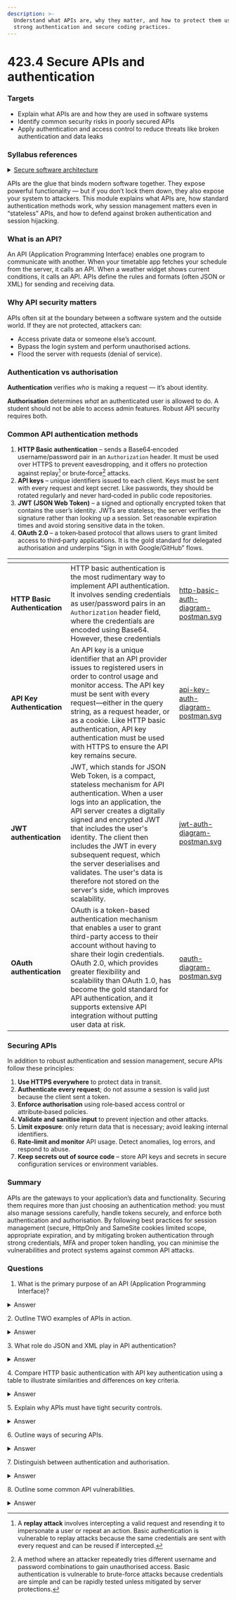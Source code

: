 ```yaml
---
description: >-
  Understand what APIs are, why they matter, and how to protect them using
  strong authentication and secure coding practices.
---
```


# 423.4 Secure APIs and authentication

### Targets

* Explain what APIs are and how they are used in software systems
* Identify common security risks in poorly secured APIs
* Apply authentication and access control to reduce threats like broken authentication and data leaks

### Syllabus references

<details>

<summary><a href="https://curriculum.nsw.edu.au/learning-areas/tas/software-engineering-11-12-2022/content/year-12/fa039e749d">Secure software architecture</a></summary>

* Design, develop and implement a safe application programming interface (API) to minimise software vulnerabilities
* Design, develop and implement secure code to minimise vulnerabilities in user action controls, including:\
  – broken authentication\
  – session management flaws

</details>

APIs are the glue that binds modern software together. They expose powerful functionality — but if you don’t lock them down, they also expose your system to attackers. This module explains what APIs are, how standard authentication methods work, why session management matters even in “stateless” APIs, and how to defend against broken authentication and session hijacking.

### What is an API?

An API (Application Programming Interface) enables one program to communicate with another. When your timetable app fetches your schedule from the server, it calls an API. When a weather widget shows current conditions, it calls an API. APIs define the rules and formats (often JSON or XML) for sending and receiving data.

### Why API security matters

APIs often sit at the boundary between a software system and the outside world. If they are not protected, attackers can:

* Access private data or someone else’s account.
* Bypass the login system and perform unauthorised actions.
* Flood the server with requests (denial of service).

### Authentication vs authorisation

**Authentication** verifies _who_ is making a request — it’s about identity.

**Authorisation** determines _what_ an authenticated user is allowed to do. A student should not be able to access admin features. Robust API security requires both.

### Common API authentication methods

1. **HTTP Basic authentication** – sends a Base64‑encoded username/password pair in an `Authorization` header. It must be used over HTTPS to prevent eavesdropping, and it offers no protection against replay[^1] or brute‑force[^2] attacks.
2. **API keys** – unique identifiers issued to each client. Keys must be sent with every request and kept secret. Like passwords, they should be rotated regularly and never hard‑coded in public code repositories.
3. **JWT (JSON Web Token)** – a signed and optionally encrypted token that contains the user’s identity. JWTs are stateless; the server verifies the signature rather than looking up a session. Set reasonable expiration times and avoid storing sensitive data in the token.
4. **OAuth 2.0** – a token‑based protocol that allows users to grant limited access to third‑party applications. It is the gold standard for delegated authorisation and underpins “Sign in with Google/GitHub” flows.

<table data-card-size="large" data-view="cards" data-full-width="true"><thead><tr><th></th><th></th><th data-hidden data-card-cover data-type="files"></th></tr></thead><tbody><tr><td><strong>HTTP Basic Authentication</strong></td><td>HTTP basic authentication is the most rudimentary way to implement API authentication. It involves sending credentials as user/password pairs in an <code>Authorization</code> header field, where the credentials are encoded using Base64. However, these credentials </td><td><a href="../../../.gitbook/assets/http-basic-auth-diagram-postman.svg">http-basic-auth-diagram-postman.svg</a></td></tr><tr><td><strong>API Key Authentication</strong></td><td>An API key is a unique identifier that an API provider issues to registered users in order to control usage and monitor access. The API key must be sent with every request—either in the query string, as a request header, or as a cookie. Like HTTP basic authentication, API key authentication must be used with HTTPS to ensure the API key remains secure.</td><td><a href="../../../.gitbook/assets/api-key-auth-diagram-postman.svg">api-key-auth-diagram-postman.svg</a></td></tr><tr><td><strong>JWT authentication</strong></td><td>JWT, which stands for JSON Web Token, is a compact, stateless mechanism for API authentication. When a user logs into an application, the API server creates a digitally signed and encrypted JWT that includes the user's identity. The client then includes the JWT in every subsequent request, which the server deserialises and validates. The user's data is therefore not stored on the server's side, which improves scalability.</td><td><a href="../../../.gitbook/assets/jwt-auth-diagram-postman.svg">jwt-auth-diagram-postman.svg</a></td></tr><tr><td><strong>OAuth authentication</strong></td><td>OAuth is a token-based authentication mechanism that enables a user to grant third-party access to their account without having to share their login credentials. OAuth 2.0, which provides greater flexibility and scalability than OAuth 1.0, has become the gold standard for API authentication, and it supports extensive API integration without putting user data at risk.</td><td><a href="../../../.gitbook/assets/oauth-diagram-postman.svg">oauth-diagram-postman.svg</a></td></tr></tbody></table>

### Securing APIs

In addition to robust authentication and session management, secure APIs follow these principles:

1. **Use HTTPS everywhere** to protect data in transit.
2. **Authenticate every request**; do not assume a session is valid just because the client sent a token.
3. **Enforce authorisation** using role‑based access control or attribute‑based policies.
4. **Validate and sanitise input** to prevent injection and other attacks.
5. **Limit exposure**: only return data that is necessary; avoid leaking internal identifiers.
6. **Rate‑limit and monitor** API usage. Detect anomalies, log errors, and respond to abuse.
7. **Keep secrets out of source code** – store API keys and secrets in secure configuration services or environment variables.

### Summary

APIs are the gateways to your application’s data and functionality. Securing them requires more than just choosing an authentication method: you must also manage sessions carefully, handle tokens securely, and enforce both authentication and authorisation. By following best practices for session management (secure, HttpOnly and SameSite cookies limited scope, appropriate expiration, and by mitigating broken authentication through strong credentials, MFA and proper token handling, you can minimise the vulnerabilities and protect systems against common API attacks.

### Questions

1. What is the primary purpose of an API (Application Programming Interface)?

<details>

<summary>Answer</summary>

An API acts as a contract between software systems, allowing them to communicate and exchange data in a standardised way. It enables developers to access specific features or data from another service or application without needing to understand its internal workings. This simplifies integration and encourages modular software design.&#x20;

</details>

2\. Outline TWO examples of APIs in action.

<details>

<summary>Answer</summary>

**Google Maps API** – Allows apps and websites to embed maps, calculate routes, and get location data without building their own mapping service.&#x20;

**Payment Gateway API (e.g. Stripe or PayPal)** – Enables online stores to securely process credit card payments and manage transactions without storing sensitive payment details themselves.&#x20;

</details>

3\. What role do JSON and XML play in API authentication?

<details>

<summary>Answer</summary>

JSON and XML are data formats used to structure the information sent between clients and servers. In the context of API authentication, they often carry authentication tokens or credentials (e.g. API keys or OAuth tokens) within the body of a request. These formats ensure that the data is machine-readable and can be validated or parsed securely at both ends.&#x20;

</details>

4\. Compare HTTP basic authentication with API key authentication using a table to illustrate similarities and differences on key criteria.

<details>

<summary>Answer</summary>

| Feature                  | HTTP Basic Authentication                    | API Key Authentication                                 |
| ------------------------ | -------------------------------------------- | ------------------------------------------------------ |
| **Credential Format**    | Base64-encoded username and password         | Key string, often passed in header or query parameter  |
| **Transmission Method**  | `Authorization: Basic <encoded string>`      | `Authorization: ApiKey <key>` or `key=<key>` in URL    |
| **Security Requirement** | Must use HTTPS to avoid interception         | Must use HTTPS; keys should be rotated regularly       |
| **Replay Protection**    | None – credentials can be reused             | None by default, unless combined with timestamp/nonces |
| **Ease of Use**          | Simple to implement, but insecure on its own | Widely used, more flexible, but prone to leakage       |
| **Granularity**          | Tied to user credentials                     | Can be scoped to specific endpoints or permissions     |

</details>

5\. Explain why APIs must have tight security controls.

<details>

<summary>Answer</summary>

APIs expose sensitive data and system functions over the Internet. Without strong security controls, attackers can exploit vulnerabilities to gain unauthorised access, steal data, or disrupt services. Since APIs often serve as the bridge between front-end and back-end systems, a breach can have wide-reaching consequences, including data leaks, financial loss, and damage to reputation.&#x20;

</details>

6\. Outline ways of securing APIs.

<details>

<summary>Answer</summary>

Securing APIs involves a combination of authentication, authorisation, encryption, and input validation.&#x20;

Strategies include:

* Using HTTPS to encrypt data in transit.
* Implementing strong authentication methods (e.g. API keys, OAuth tokens).&#x20;
* Validating and sanitising user input to prevent injection attacks.&#x20;
* Limiting access based on roles (authorisation).
* Employing rate limiting and throttling to reduce the risk of abuse.
* Logging access and using monitoring tools to detect anomalies.&#x20;

</details>

7\. Distinguish between authentication and authorisation.

<details>

<summary>Answer</summary>

**Authentication** is the process of verifying the identity of a user or system (e.g. checking a password or token).

**Authorisation** is about determining what that user or system is allowed to do (e.g. can they read, write, or delete data?).&#x20;

In short, authentication answers “Who are you?”, while authorisation answers “What can you do?”.&#x20;

</details>

8\. Outline some common API vulnerabilities.

<details>

<summary>Answer</summary>

Common API vulnerabilities include:

* Broken authentication – where tokens or credentials are not securely handled.&#x20;
* Excessive data exposure – returning more data than necessary.
* Injection attacks – like SQL or command injection via unsanitised input.&#x20;
* Rate limiting failures – allowing brute force or denial-of-service attacks.
* Insecure endpoints – exposing internal functionality without checks.
* Poor session management – leading to session hijacking or fixation.
* Lack of logging and monitoring – making it hard to detect intrusions or misuse.

</details>

[^1]: A **replay attack** involves intercepting a valid request and resending it to impersonate a user or repeat an action. Basic authentication is vulnerable to replay attacks because the same credentials are sent with every request and can be reused if intercepted.

[^2]: A method where an attacker repeatedly tries different username and password combinations to gain unauthorised access. Basic authentication is vulnerable to brute-force attacks because credentials are simple and can be rapidly tested unless mitigated by server protections.
